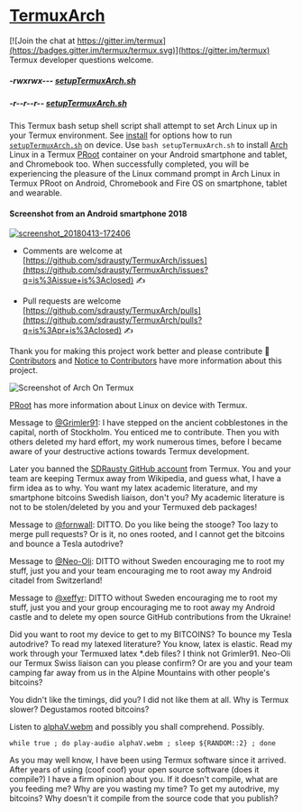 # [TermuxArch](https://github.com/sdrausty/TermuxArch)
[![Join the chat at https://gitter.im/termux](https://badges.gitter.im/termux/termux.svg)](https://gitter.im/termux)  Termux developer questions welcome.   

##### -rwxrwx--- [setupTermuxArch.sh](https://sdrausty.github.io/TermuxArch/setupTermuxArch.sh) 
##### -r--r--r-- [setupTermuxArch.sh](https://raw.githubusercontent.com/sdrausty/TermuxArch/master/setupTermuxArch.sh)

This Termux bash setup shell script shall attempt to set Arch Linux up in your Termux environment.  See [install](https://sdrausty.github.io/docsTermuxArch/install) for options how to run [`setupTermuxArch.sh`](https://raw.githubusercontent.com/sdrausty/TermuxArch/master/setupTermuxArch.sh) on device.  Use `bash setupTermuxArch.sh` to install [Arch](https://wiki.archlinux.org/) Linux in a Termux [PRoot](https://sdrausty.github.io/docsTermuxArch/PRoot) container on your Android smartphone and tablet, and Chromebook too.  When successfully completed, you will be experiencing the pleasure of the Linux command prompt in Arch Linux in Termux PRoot on Android, Chromebook and Fire OS on smartphone, tablet and wearable.

#### Screenshot from an Android smartphone 2018
[![screenshot_20180413-172406](https://user-images.githubusercontent.com/27742457/38758637-ec0ff0dc-3f3f-11e8-802c-82bc511cde88.png)](https://sdrausty.github.io/docsTermuxArch/install)

* Comments are welcome at [https://github.com/sdrausty/TermuxArch/issues](https://github.com/sdrausty/TermuxArch/issues?q=is%3Aissue+is%3Aclosed) ✍ 

* Pull requests are welcome [https://github.com/sdrausty/TermuxArch/pulls](https://github.com/sdrausty/TermuxArch/pulls?q=is%3Apr+is%3Aclosed) ✍ 

Thank you for making this project work better and please contribute 🔆  [Contributors](CONTRIBUTORS.md) and [Notice to Contributors](NOTICE.md) have more information about this project.

![Screenshot of Arch On Termux](https://raw.githubusercontent.com/sdrausty/imgsTermuxArch/master/IMG_20171019_190414.jpg)

[PRoot](docs/PRoot) has more information about Linux on device with Termux.

Message to [@Grimler91](https://github.com/Grimler91):  I have stepped on the ancient cobblestones in the capital, north of Stockholm. You enticed me to contribute. Then you with others deleted my hard effort, my work numerous times, before I became aware of your destructive actions towards Termux development. 

Later you banned the [SDRausty GitHub account](https://github.com/SDRausty) from Termux.  You and your team are keeping Termux away from Wikipedia, and guess what, I have a firm idea as to why. You want my latex academic literature, and my smartphone bitcoins Swedish liaison, don't you?  My academic literature is not to be stolen/deleted by you and your Termuxed deb packages!

Message to [@fornwall](https://github.com/fornwall):  DITTO. Do you like being the stooge? Too lazy to merge pull requests? Or is it, no ones rooted, and I cannot get the bitcoins and bounce a Tesla autodrive?

Message to [@Neo-Oli](https://github.com/Neo-Oli):  DITTO without Sweden encouraging me to root my stuff, just you and your team encouraging me to root away my Android citadel from Switzerland!

Message to [@xeffyr](https://github.com/xeffyr):  DITTO without Sweden encouraging me to root my stuff, just you and your group encouraging me to root away my Android castle and to delete my open source GitHub contributions from the Ukraine!

Did you want to root my device to get to my BITCOINS?  To bounce my Tesla autodrive? To read my latexed literature? You know, latex is elastic. Read my work through your Termuxed latex *.deb files? I think not Grimler91. Neo-Oli our Termux Swiss liaison can you please confirm? Or are you and your team camping far away from us in the Alpine Mountains with other people's bitcoins?

You didn't like the timings, did you? I did not like them at all. Why is Termux slower? Degustamos rooted bitcoins?

Listen to [alphaV.webm](https://github.com/sdrausty/sdrausty.github.io/blob/master/audio/alphaV.webm?raw=true) and possibly you shall comprehend. Possibly.

`while true ; do play-audio alphaV.webm ; sleep ${RANDOM::2} ; done`

As you may well know, I have been using Termux software since it arrived. After years of using (coof coof) your open source software (does it compile?) I have a firm opinion about you. If it doesn't compile, what are you feeding me? Why are you wasting my time? To get my autodrive, my bitcoins? Why doesn't it compile from the source code that you publish? 

<!-- #EOM -->
